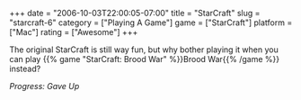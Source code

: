 +++
date = "2006-10-03T22:00:05-07:00"
title = "StarCraft"
slug = "starcraft-6"
category = ["Playing A Game"]
game = ["StarCraft"]
platform = ["Mac"]
rating = ["Awesome"]
+++

The original StarCraft is still way fun, but why bother playing it when you can play {{% game "StarCraft: Brood War" %}}Brood War{{% /game %}} instead?

<i>Progress: Gave Up</i>